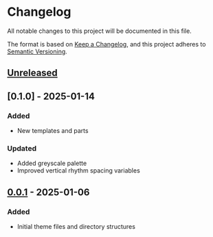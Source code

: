 # Changelog

All notable changes to this project will be documented in this file.

The format is based on [Keep a Changelog](https://keepachangelog.com/en/1.1.0/),
and this project adheres to [Semantic Versioning](https://semver.org/spec/v2.0.0.html).

## [Unreleased]

## [0.1.0] - 2025-01-14

### Added

- New templates and parts

### Updated

- Added greyscale palette
- Improved vertical rhythm spacing variables

## [0.0.1] - 2025-01-06

### Added

- Initial theme files and directory structures

[unreleased]: https://github.com/zachary-c-wp/zc-wp-fse-theme/compare/v0.0.1...HEAD
[0.0.1]: https://github.com/zachary-c-wp/zc-wp-fse-theme/releases/tag/v0.0.1
